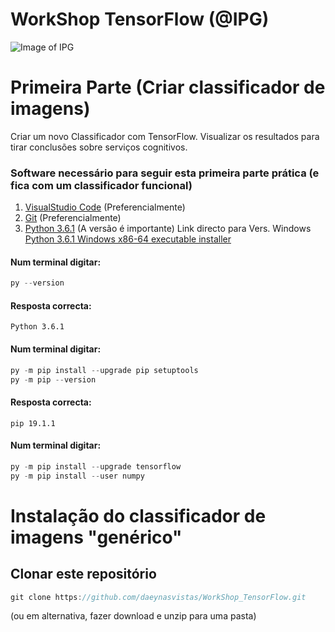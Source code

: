 # WorkShop TensorFlow (@IPG)
![Image of IPG](https://github.com/daeynasvistas/WorkShop_Xamarin/blob/Vers.01/AppIPG/AppIPG.Android/Resources/drawable/IPG_M.jpg?raw=true)

# Primeira Parte (Criar classificador de imagens)
Criar um novo Classificador com TensorFlow. Visualizar os resultados para tirar conclusões sobre serviços cognitivos.

### Software necessário para seguir esta primeira parte prática (e fica com um classificador funcional)

1. [VisualStudio Code](https://code.visualstudio.com/) (Preferencialmente)
2. [Git](https://git-scm.com/download/win/) (Preferencialmente)
3. [Python 3.6.1](https://www.python.org/downloads/release/python-361/) (A versão é importante)
   Link directo para Vers. Windows [Python 3.6.1 Windows x86-64 executable installer](https://www.python.org/ftp/python/3.6.1/python-3.6.1-amd64.exe)


#### Num terminal digitar:
```c#
py --version
```
#### Resposta correcta:
```
Python 3.6.1
```

#### Num terminal digitar:
```c#
py -m pip install --upgrade pip setuptools
py -m pip --version
```
#### Resposta correcta:
```
pip 19.1.1 
```
#### Num terminal digitar:
```c#
py -m pip install --upgrade tensorflow
py -m pip install --user numpy
```

# Instalação do classificador de imagens "genérico"
## Clonar este repositório
```c#
git clone https://github.com/daeynasvistas/WorkShop_TensorFlow.git
```
(ou em alternativa, fazer download e unzip para uma pasta)


